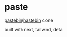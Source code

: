 # paste
[pastebin](https://pastebin.com)/[hastebin](https://hastebin.com) clone

built with next, tailwind, deta
